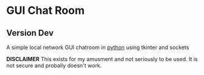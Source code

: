 # GUI Chat Room
## Version Dev

A simple local network GUI chatroom in [python](www.python.org) using tkinter and sockets

**DISCLAIMER** This exists for my amusment and not seriously to be used. It is not secure and probally doesn't work.